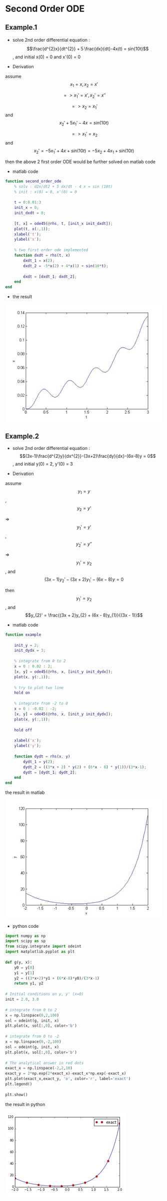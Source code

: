# Second Order ODE



## Example.1 
* solve 2nd order differential equation :　$$\frac{d^{2}x}{dt^{2}} +５\frac{dx}{dt}-4x(t) = sin(10t)$$, and initial x(0) = 0 and x'(0) = 0

* Derivation

assume $$x_{1} = x, x_{2} = x'$$

$$=> x_{1}' = x', x_{2}' = x''$$

$$=> x_{2} = x_{1}'$$ and $$x_{2}' + 5x_{1}' -4x = sin(10t)$$

$$=> x_{1}' = x_{2}$$ and $$x_{2}' = -5x_{1}' + 4x + sin(10t) = -5x_{2} + 4x_{1} + sin(10t) $$

then the above 2 first order ODE would be further solved on matlab code

* matlab code

```matlab
function second_order_ode
    % solv : d2x/dt2 + 5 dx/dt - 4 x = sin (10t)
    % init : x(0) = 0, x'(0) = 0
    
    t = 0:0.01:3
    init_x = 0;
    init_dxdt = 0;
    
    [t, x] = ode45(@rhs, t, [init_x init_dxdt]);
    plot(t, x(:,1));
    xlabel('t');
    ylabel('x');
    
    % two first order ode implemented
    function dxdt = rhs(t, x)
        dxdt_1 = x(2);
        dxdt_2 = -5*x(2) + 4*x(1) + sin(10*t);
        
        dxdt = [dxdt_1; dxdt_2];
    end
end
```

* the result

![](../images/second-order-ode.jpg)



## Example.2 
* solve 2nd order differential equation : $$(3x-1)\frac{d^{2}y}{dx^{2}}-(3x+2)\frac{dy}{dx}-(6x-8)y = 0$$, and initial y(0) = 2, y'(0) = 3

* Derivation

assume $$y_{1} = y$$, $$y_{2} = y'$$

=> $$y_{1}' = y'​$$, $$y_{2}' = y''​$$

=> $$y_{1}' = y_{2}$$, and $$(3x-1)y_{2}' - (3x+2)y_{1}' - (6x - 8)y = 0$$

then $$y_{1}' = y_{2}$$, and $$y_{2}' = \frac{(3x + 2)y_{2} + (6x - 8)y_{1}}{(3x - 1)}$$

* matlab code

```matlab
function example
    
    init_y = 2;
    init_dydx = 3;
    
    % integrate from 0 to 2
    x = 0 : 0.02 : 2;
    [x, y] = ode45(@rhs, x, [init_y init_dydx]);
    plot(x, y(:,1));
    
    % try to plot two line
    hold on
    
    % integrate from -2 to 0
    x = 0 : -0.02 : -2;
    [x, y] = ode45(@rhs, x, [init_y init_dydx]);
    plot(x, y(:,1));
    
    hold off
    
    xlabel('x');
    ylabel('y');

    function dydt = rhs(x, y)
        dydt_1 = y(2);
        dydt_2 = ((3*x + 2) * y(2) + (6*x - 8) * y(1))/(3*x-1);
        dydt = [dydt_1; dydt_2];
    end
end
```

the result in matlab

![](../images/second-order-ode-matlab.jpg)

* python code

```python
import numpy as np
import scipy as sp
from scipy.integrate import odeint
import matplotlib.pyplot as plt

def g(y, x):
    y0 = y[0]
    y1 = y[1]
    y2 = ((3*x+2)*y1 + (6*x-8)*y0)/(3*x-1)
    return y1, y2

# Initial conditions on y, y' (x=0)
init = 2.0, 3.0

# integrate from 0 to 2
x = np.linspace(0,2,100)
sol = odeint(g, init, x)
plt.plot(x, sol[:,0], color='b')

# integrate from 0 to -2
x = np.linspace(0,-2,100)
sol = odeint(g, init, x)
plt.plot(x, sol[:,0], color='b')

# The analytical answer in red dots
exact_x = np.linspace(-2,2,10)
exact_y = 2*np.exp(2*exact_x)-exact_x*np.exp(-exact_x)
plt.plot(exact_x,exact_y, 'o', color='r', label='exact')
plt.legend()

plt.show()
```

the result in python

![](../images/second-order-ode-python.jpg)
